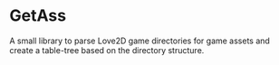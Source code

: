 # GetAss

A small library to parse Love2D game directories for game assets and create a table-tree based on the directory structure.